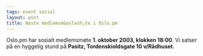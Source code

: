 ```yaml
---
tags: event social
layout: post
title: Neste medlemsm&oslash;te i Oslo.pm
---
```

<p>Oslo.pm har sosialt medlemsmøte <strong>1. oktober 2003, klokken
18:00</strong>. Vi satser på en hyggelig stund på <strong>Pasitz,
Tordenskioldsgate 10 v/Rådhuset</strong>.</p>

